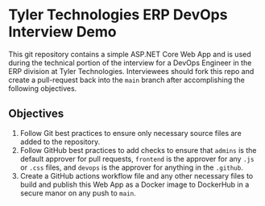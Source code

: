 # Tyler Technologies ERP DevOps Interview Demo

This git repository contains a simple ASP.NET Core Web App and is used during the technical portion of the interview for a DevOps Engineer in the ERP division at Tyler Technologies. Interviewees should fork this repo and create a pull-request back into the `main` branch after accomplishing the following objectives. 

## Objectives

1. Follow Git best practices to ensure only necessary source files are added to the repository. 
2. Follow GitHub best practices to add checks to ensure that `admins` is the default approver for pull requests, `frontend` is the approver for any `.js` or `.css` files, and `devops` is the approver for anything in the `.github`.
3. Create a GitHub actions workflow file and any other necessary files to build and publish this Web App as a Docker image to DockerHub in a secure manor on any push to `main`. 
